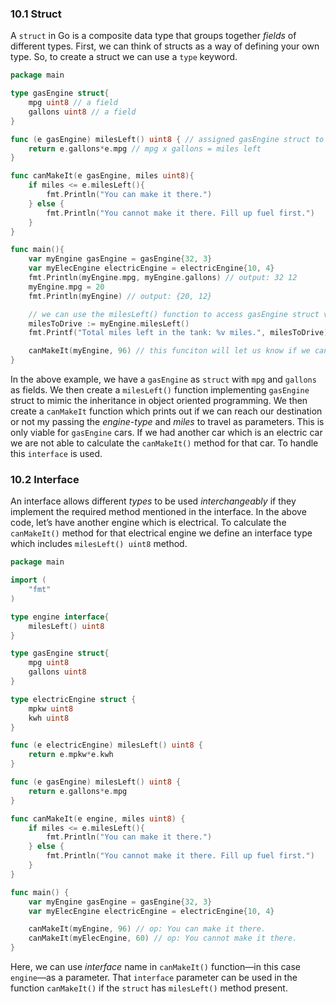 ### 10.1 Struct
A `struct` in Go is a composite data type that groups together *fields* of different types. First, we can think of structs as a way of defining your own type. So, to create a struct we can use a `type` keyword. 

```Go
package main

type gasEngine struct{
	mpg uint8 // a field
	gallons uint8 // a field	
}

func (e gasEngine) milesLeft() uint8 { // assigned gasEngine struct to this function
	return e.gallons*e.mpg // mpg x gallons = miles left
}

func canMakeIt(e gasEngine, miles uint8){
	if miles <= e.milesLeft(){
		fmt.Println("You can make it there.")
	} else {
		fmt.Println("You cannot make it there. Fill up fuel first.")
	}
}

func main(){
	var myEngine gasEngine = gasEngine{32, 3}	
	var myElecEngine electricEngine = electricEngine{10, 4}
	fmt.Println(myEngine.mpg, myEngine.gallons) // output: 32 12
	myEngine.mpg = 20
	fmt.Println(myEngine) // output: {20, 12}

	// we can use the milesLeft() function to access gasEngine struct variables
	milesToDrive := myEngine.milesLeft()
	fmt.Printf("Total miles left in the tank: %v miles.", milesToDrive) // output: Total miles left in the tank: 128 miles.

	canMakeIt(myEngine, 96) // this funciton will let us know if we can reach to out destination with current amount of fuel.
}
```

In the above example, we have a `gasEngine` as `struct` with `mpg` and `gallons` as fields. We then create a `milesLeft()` function implementing `gasEngine` struct to mimic the inheritance in object oriented programming. We then create a `canMakeIt` function which prints out if we can reach our destination or not my passing the *engine-type* and *miles* to travel as parameters. This is only viable for `gasEngine` cars. If we had another car which is an electric car we are not able to calculate the `canMakeIt()` method for that car. To handle this `interface` is used.

### 10.2 Interface
An interface allows different *types* to be used *interchangeably* if they implement the required method mentioned in the interface. In the above code, let’s have another engine which is electrical. To calculate the `canMakeIt()` method for that electrical engine we define an interface type which includes `milesLeft() uint8` method.

```Go
package main

import (
	"fmt"
)

type engine interface{
	milesLeft() uint8
}

type gasEngine struct{
	mpg uint8
	gallons uint8
}

type electricEngine struct {
	mpkw uint8
	kwh uint8
}

func (e electricEngine) milesLeft() uint8 {
	return e.mpkw*e.kwh
}

func (e gasEngine) milesLeft() uint8 {
	return e.gallons*e.mpg
}

func canMakeIt(e engine, miles uint8) {
	if miles <= e.milesLeft(){
		fmt.Println("You can make it there.")
	} else {
		fmt.Println("You cannot make it there. Fill up fuel first.")
	}
}

func main() {
	var myEngine gasEngine = gasEngine{32, 3}	
	var myElecEngine electricEngine = electricEngine{10, 4}

	canMakeIt(myEngine, 96) // op: You can make it there.
	canMakeIt(myElecEngine, 60) // op: You cannot make it there.
}
```

Here, we can use *interface* name in `canMakeIt()` function—in this case `engine`—as a parameter. That `interface` parameter can be used in the function `canMakeIt()` if the `struct` has `milesLeft()` method present.